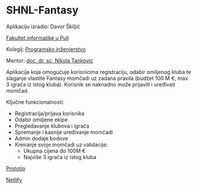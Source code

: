 # SHNL-Fantasy

Aplikaciju izradio: Davor Škiljić

[Fakultet informatike u Puli](https://fipu.unipu.hr/)

Kolegij: [Programsko inženjerstvo](https://fiputreca.notion.site/Programsko-in-enjerstvo-e353945331df468e8382cdad1e91c4b8)

Mentor: [doc. dr. sc. Nikola Tanković](https://fiputreca.notion.site/Kontakt-stranica-875574d1b92248b1a8e90dae52cd29a9)

Aplikacija koja omogućuje korisnicima registraciju, odabir omiljenog kluba te slaganje vlastite Fantasy momčadi uz zadana pravila (budžet 100 M €, max 3 igrača iz istog kluba). Korisnik se naknadno može prijaviti i uređivati momčad.

Ključne funkcionalnosti:
- Registracija/prijava korisnika
- Odabir omiljene ekipe
- Pregledavanje klubova i igrača
- Spremanje i kasnije uređivanje momčadi
- Admin dodaje bodove
- Kreiranje svoje momčadi uz validacije:
  -   Ukupna cijena do 100M €
  -   Najviše 3 igrača iz istog kluba
 
[Prototip](https://www.figma.com/design/5YpWgIucu9VGNCXcp3QWm1/SHNL-Fantasy?node-id=42-222&p=f&t=Dxaww76WqfU4wfAk-0)

[Netlify](https://shnl-fantasy.netlify.app/)



